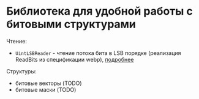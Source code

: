 # Библиотека для удобной работы с битовыми структурами

Чтение:

- `UintLSBReader` - чтение потока бита в LSB порядке (реализация ReadBits из спецификации webp), [подробнее](readers/README.md#uintlsbreader---чтение-потока-бит-в-порядке-lsb)

Структуры:

- битовые векторы (TODO)
- битовые маски (TODO)